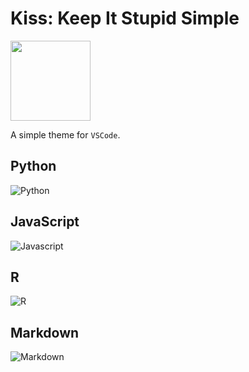 # Kiss: Keep It Stupid Simple

<img src="https://github.com/rileytwo/kiss/raw/master/inst/assets/kiss.png" width=128px height=128px>

A simple theme for `VSCode`.

## Python
![Python](https://github.com/rileytwo/kiss/raw/master/inst/VSCode-1.png)

## JavaScript
![Javascript](https://github.com/rileytwo/kiss/raw/master/inst/VSCode-2.png)

## R
![R](https://github.com/rileytwo/kiss/raw/master/inst/VSCode-3.png)

## Markdown
![Markdown](https://github.com/rileytwo/kiss/raw/master/inst/VSCode-4.png)